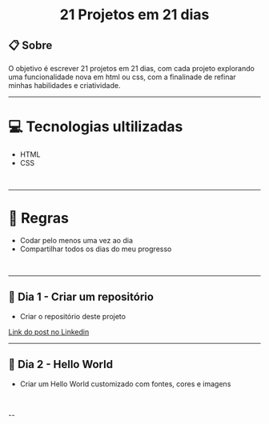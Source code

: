 <h1 align="center">21 Projetos em 21 dias</h1>

## 📋 Sobre

O objetivo é escrever 21 projetos em 21 dias, com cada projeto explorando uma funcionalidade nova em html ou css, com a finalinade de refinar minhas habilidades e criatividade.

---

# 💻 Tecnologias ultilizadas
- HTML
- CSS

<br>

---

# 🚫 Regras 

- Codar pelo menos uma vez ao dia
- Compartilhar todos os dias do meu progresso

<br>

---

## 💎 Dia 1 - Criar um repositório

- Criar o repositório deste projeto

<a href="https://www.linkedin.com/posts/%C3%A9rick-henrique-26a87b1b4_github-erickhenri21-days-projects-o-objetivos-activity-6986016532199825409-FzjG?utm_source=share&utm_medium=member_desktop">
    Link do post no Linkedin
</a>

<br>

---

## 💎 Dia 2 - Hello World

- Criar um Hello World customizado com fontes, cores e imagens

<br>

--